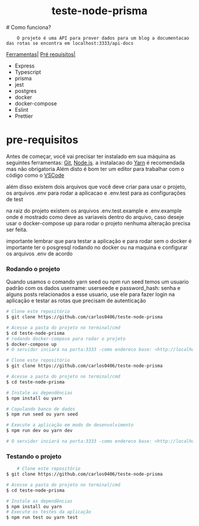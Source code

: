 <h1 id="inicio" align="center">teste-node-prisma</h1 >
# Como funciona?

        O projeto é uma API para prover dados para um blog a documentacao das rotas se encontra em localhost:3333/api-docs

</a> <a href="#ferramentas">Ferramentas|</a> <a href="#prereq">Pré requisitos|</a>

<div id="ferramentas"> 
   <ul> 
        <li> Express</li>
        <li> Typescript </li>
        <li> prisma</li>
        <li> jest </jest>
        <li> postgres </li>
        <li> docker </li>
        <li> docker-compose </li>
        <li> Eslint </li>
        <li> Prettier </li>
   </ul>
</div>

# pre-requisitos

<div id="prereq"/>

Antes de começar, você vai precisar ter instalado em sua máquina as seguintes ferramentas:
[Git](https://git-scm.com), [Node.js](https://nodejs.org/en/).
a instalacao do [Yarn](https://yarnpkg.com/) é recomendada mas não obrigatoria
Além disto é bom ter um editor para trabalhar com o código como o [VSCode](https://code.visualstudio.com/)

além disso existem dois arquivos que você deve criar para usar o projeto, os arquivos .env para rodar a aplicacao e .env.test para as configurações de test

na raiz do projeto existem os arquivos .env.test.example e .env.example onde é mostrado como deve as variaveis dentro do arquivo, caso deseje usar o docker-compose up para rodar o projeto nenhuma alteração precisa ser feita.

importante lembrar que para testar a aplicação e para rodar sem o docker é importante ter o posgresql rodando no docker ou na maquina e configurar os arquivos .env de acordo

### Rodando o projeto

Quando usamos o comando yarn seed ou npm run seed
temos um usuario padrão com os dados username: userseede e password_hash: senha
e alguns posts relacionados a esse usuario, use ele para fazer login na aplicação e testar as rotas que precisam de autenticação

```bash
# Clone este repositório
$ git clone https://github.com/carlos0406/teste-node-prisma

# Acesse a pasta do projeto no terminal/cmd
$ cd teste-node-prisma
# rodando docker-compose para rodar o projeto
$ docker-compose up
# O servidor inciará na porta:3333 -como endereco base: <http://localhost:3333>
```

```bash
# Clone este repositório
$ git clone https://github.com/carlos0406/teste-node-prisma

# Acesse a pasta do projeto no terminal/cmd
$ cd teste-node-prisma

# Instale as dependências
$ npm install ou yarn

# Copulando banco de dados
$ npm run seed ou yarn seed

# Execute a aplicação em modo de desenvolvimento
$ npm run dev ou yarn dev

# O servidor inciará na porta:3333 -como endereco base: <http://localhost:3333>
```

### Testando o projeto

```bash
    # Clone este repositório
$ git clone https://github.com/carlos0406/teste-node-prisma

# Acesse a pasta do projeto no terminal/cmd
$ cd teste-node-prisma

# Instale as dependências
$ npm install ou yarn
# Execute os testes da aplicação
$ npm run test ou yarn test
```
